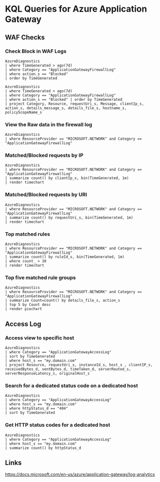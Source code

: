 # KQL Queries for Azure Application Gateway

## WAF Checks

### Check Block in WAF Logs
```
AzureDiagnostics 
| where TimeGenerated > ago(7d)
| where Category == "ApplicationGatewayFirewallLog" 
| where action_s == "Blocked" 
| order by TimeGenerated
```
```
AzureDiagnostics 
| where TimeGenerated > ago(7d)
| where Category == "ApplicationGatewayFirewallLog" 
| where action_s == "Blocked" | order by TimeGenerated
| project Category, Resource, requestUri_s, Message, clientIp_s, action_s, details_message_s, details_file_s, hostname_s, policyScopeName_s
```
### View the Raw data in the firewall log
```
AzureDiagnostics 
| where ResourceProvider == "MICROSOFT.NETWORK" and Category == "ApplicationGatewayFirewallLog"
```
### Matched/Blocked requests by IP
```
AzureDiagnostics
| where ResourceProvider == "MICROSOFT.NETWORK" and Category == "ApplicationGatewayFirewallLog"
| summarize count() by clientIp_s, bin(TimeGenerated, 1m)
| render timechart
```
### Matched/Blocked requests by URI
```
AzureDiagnostics
| where ResourceProvider == "MICROSOFT.NETWORK" and Category == "ApplicationGatewayFirewallLog"
| summarize count() by requestUri_s, bin(TimeGenerated, 1m)
| render timechart
```
### Top matched rules
```
AzureDiagnostics
| where ResourceProvider == "MICROSOFT.NETWORK" and Category == "ApplicationGatewayFirewallLog"
| summarize count() by ruleId_s, bin(TimeGenerated, 1m)
| where count_ > 10
| render timechart
```
### Top five matched rule groups
```
AzureDiagnostics
| where ResourceProvider == "MICROSOFT.NETWORK" and Category == "ApplicationGatewayFirewallLog"
| summarize Count=count() by details_file_s, action_s
| top 5 by Count desc
| render piechart
```

## Access Log

### Access view to specific host
```
AzureDiagnostics
| where Category == "ApplicationGatewayAccessLog"
| sort by TimeGenerated
| where host_s == "my.domain.com"
| project Resource, requestUri_s, instanceId_s, host_s , clientIP_s, receivedBytes_d, sentBytes_d, timeTaken_d, serverRouted_s, serverResponseLatency_s, originalHost_s
```
### Search for a dedicated status code on a dedicated host
```
AzureDiagnostics
| where Category == "ApplicationGatewayAccessLog"
| where host_s == "my.domain.com"
| where httpStatus_d == "404"
| sort by TimeGenerated
```
### Get HTTP status codes for a dedicated host
```
AzureDiagnostics
| where Category == "ApplicationGatewayAccessLog"
| where host_s == "my.domain.com"
| summarize count() by httpStatus_d
```
## Links

https://docs.microsoft.com/en-us/azure/application-gateway/log-analytics
